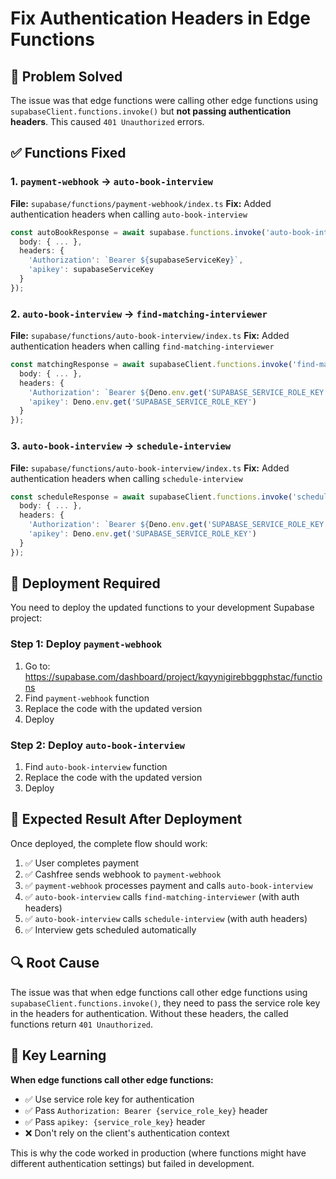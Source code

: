 # Fix Authentication Headers in Edge Functions

## 🎯 Problem Solved

The issue was that edge functions were calling other edge functions using `supabaseClient.functions.invoke()` but **not passing authentication headers**. This caused `401 Unauthorized` errors.

## ✅ Functions Fixed

### 1. `payment-webhook` → `auto-book-interview`
**File:** `supabase/functions/payment-webhook/index.ts`
**Fix:** Added authentication headers when calling `auto-book-interview`

```typescript
const autoBookResponse = await supabase.functions.invoke('auto-book-interview', {
  body: { ... },
  headers: {
    'Authorization': `Bearer ${supabaseServiceKey}`,
    'apikey': supabaseServiceKey
  }
});
```

### 2. `auto-book-interview` → `find-matching-interviewer`
**File:** `supabase/functions/auto-book-interview/index.ts`
**Fix:** Added authentication headers when calling `find-matching-interviewer`

```typescript
const matchingResponse = await supabaseClient.functions.invoke('find-matching-interviewer', {
  body: { ... },
  headers: {
    'Authorization': `Bearer ${Deno.env.get('SUPABASE_SERVICE_ROLE_KEY')}`,
    'apikey': Deno.env.get('SUPABASE_SERVICE_ROLE_KEY')
  }
});
```

### 3. `auto-book-interview` → `schedule-interview`
**File:** `supabase/functions/auto-book-interview/index.ts`
**Fix:** Added authentication headers when calling `schedule-interview`

```typescript
const scheduleResponse = await supabaseClient.functions.invoke('schedule-interview', {
  body: { ... },
  headers: {
    'Authorization': `Bearer ${Deno.env.get('SUPABASE_SERVICE_ROLE_KEY')}`,
    'apikey': Deno.env.get('SUPABASE_SERVICE_ROLE_KEY')
  }
});
```

## 🚀 Deployment Required

You need to deploy the updated functions to your development Supabase project:

### Step 1: Deploy `payment-webhook`
1. Go to: https://supabase.com/dashboard/project/kqyynigirebbggphstac/functions
2. Find `payment-webhook` function
3. Replace the code with the updated version
4. Deploy

### Step 2: Deploy `auto-book-interview`
1. Find `auto-book-interview` function
2. Replace the code with the updated version
3. Deploy

## 🧪 Expected Result After Deployment

Once deployed, the complete flow should work:

1. ✅ User completes payment
2. ✅ Cashfree sends webhook to `payment-webhook`
3. ✅ `payment-webhook` processes payment and calls `auto-book-interview`
4. ✅ `auto-book-interview` calls `find-matching-interviewer` (with auth headers)
5. ✅ `auto-book-interview` calls `schedule-interview` (with auth headers)
6. ✅ Interview gets scheduled automatically

## 🔍 Root Cause

The issue was that when edge functions call other edge functions using `supabaseClient.functions.invoke()`, they need to pass the service role key in the headers for authentication. Without these headers, the called functions return `401 Unauthorized`.

## 📝 Key Learning

**When edge functions call other edge functions:**
- ✅ Use service role key for authentication
- ✅ Pass `Authorization: Bearer {service_role_key}` header
- ✅ Pass `apikey: {service_role_key}` header
- ❌ Don't rely on the client's authentication context

This is why the code worked in production (where functions might have different authentication settings) but failed in development.
